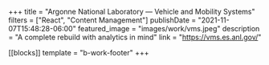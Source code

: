 +++
title = "Argonne National Laboratory — Vehicle and Mobility Systems"
filters = ["React", "Content Management"]
publishDate = "2021-11-07T15:48:28-06:00"
featured_image = "images/work/vms.jpeg"
description = "A complete rebuild with analytics in mind"
link = "https://vms.es.anl.gov/"

[[blocks]]
template = "b-work-footer"
+++